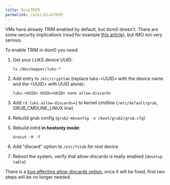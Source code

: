 ```yaml
---
title: DiskTRIM
permalink: /wiki/DiskTRIM
---
```


VMs have already TRIM enabled by default, but dom0 doesn't. There are some security implications (read for example [​this article](http://asalor.blogspot.com/2011/08/trim-dm-crypt-problems.html)), but IMO not very serious.

To enable TRIM in dom0 you need:

1.  Get your LUKS device UUID:

    ``` {.wiki}
    ls /dev/mapper/luks-*
    ```

2.  Add entry to `/etc/crypttab` (replace luks-\<UUID\> with the device name and the \<UUID\> with UUID alone):

    ``` {.wiki}
    luks-<UUID> UUID=<UUID> none allow-discards
    ```

3.  Add `rd.luks.allow-discards=1` to kernel cmdline (`/etc/default/grub`, GRUB\_CMDLINE\_LINUX line)
4.  Rebuild grub config (`grub2-mkconfig -o /boot/grub2/grub.cfg`)
5.  Rebuild initrd **in hostonly mode**:

    ``` {.wiki}
    dracut -H -f
    ```

6.  Add "discard" option to `/etc/fstab` for root device
7.  Reboot the system, verify that allow-discards is really enabled (`dmsetup table`)

There is a [​bug affecting allow-discards option](https://bugzilla.redhat.com/show_bug.cgi?id=890533), once it will be fixed, first two steps will be no longer needed.
